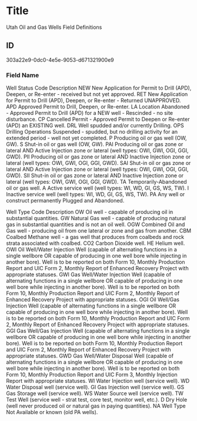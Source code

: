# Title

Utah Oil and Gas Wells Field Definitions

## ID

303a22e9-0dc0-4e5e-9053-d671321900e9

### Field Name

Well Status Code Description
NEW
New Application for Permit to Drill (APD), Deepen, or Re-enter - received but not yet approved.
RET
New Application for Permit to Drill (APD), Deepen, or Re-enter - Returned UNAPPROVED.
APD
Approved Permit to Drill, Deepen, or Re-enter.
LA
Location Abandoned - Approved Permit to Drill (APD) for a NEW well - Rescinded - no site disturbance.
CP
Cancelled Permit - Approved Permit to Deepen or Re-enter (APD) an EXISTING well.
DRL
Well spudded and/or currently Drilling.
OPS
Drilling Operations Suspended - spudded, but no drilling activity for an extended period - well not yet completed.
P
Producing oil or gas well (OW, GW).
S
Shut-in oil or gas well (OW, GW).
PAI
Producing oil or gas zone or lateral AND Active Injection zone or lateral (well types: OWI, GWI, OGI, GGI, GWD).
PII
Producing oil or gas zone or lateral AND Inactive Injection zone or lateral (well types: OWI, GWI, OGI, GGI, GWD).
SAI
Shut-in oil or gas zone or lateral AND Active Injection zone or lateral (well types: OWI, GWI, OGI, GGI, GWD).
SII
Shut-in oil or gas zone or lateral AND Inactive Injection zone or lateral (well types: OWI, GWI, OGI, GGI, GWD).
TA
Temporarily-Abandoned oil or gas well.
A
Active service well (well types: WI, WD, GI, GS, WS, TW).
I
Inactive service well (well types: WI, WD, GI, GS, WS, TW).
PA
Any well or construct permanently Plugged and Abandoned.

Well Type Code Description
OW
Oil well - capable of producing oil in substantial quantities.
GW
Natural Gas well - capable of producing natural gas in substantial quantities and is not an oil well.
OGW
Combined Oil and Gas well - producing oil from one lateral or zone and gas from another.
CBM
Coalbed Methane well - a gas well that produces from coalbeds and rock strata associated with coalbed.
CO2
Carbon Dioxide well.
HE
Helium well.
OWI
Oil Well/Water Injection Well (capable of alternating functions in a single wellbore OR capable of producing in one well bore while injecting in another bore). Well is to be reported on both Form 10, Monthly Production Report and UIC Form 2, Monthly Report of Enhanced Recovery Project with appropriate statuses.
GWI
Gas Well/Water Injection Well (capable of alternating functions in a single wellbore OR capable of producing in one well bore while injecting in another bore). Well is to be reported on both Form 10, Monthly Production Report and UIC Form 2, Monthly Report of Enhanced Recovery Project with appropriate statuses.
OGI
Oil Well/Gas Injection Well (capable of alternating functions in a single wellbore OR capable of producing in one well bore while injecting in another bore). Well is to be reported on both Form 10, Monthly Production Report and UIC Form 2, Monthly Report of Enhanced Recovery Project with appropriate statuses.
GGI
Gas Well/Gas Injection Well (capable of alternating functions in a single wellbore OR capable of producing in one well bore while injecting in another bore). Well is to be reported on both Form 10, Monthly Production Report and UIC Form 2, Monthly Report of Enhanced Recovery Project with appropriate statuses.
GWD
Gas Well/Water Disposal Well (capable of alternating functions in a single wellbore OR capable of producing in one well bore while injecting in another bore). Well is to be reported on both Form 10, Monthly Production Report and UIC Form 3, Monthly Injection Report with appropriate statuses.
WI
Water Injection well (service well).
WD
Water Disposal well (service well).
GI
Gas Injection well (service well).
GS
Gas Storage well (service well).
WS
Water Source well (service well).
TW
Test Well (service well - strat test, core test, monitor well, etc.).
D
Dry Hole (well never produced oil or natural gas in paying quantities).
NA
Well Type Not Available or known (old PA wells).
